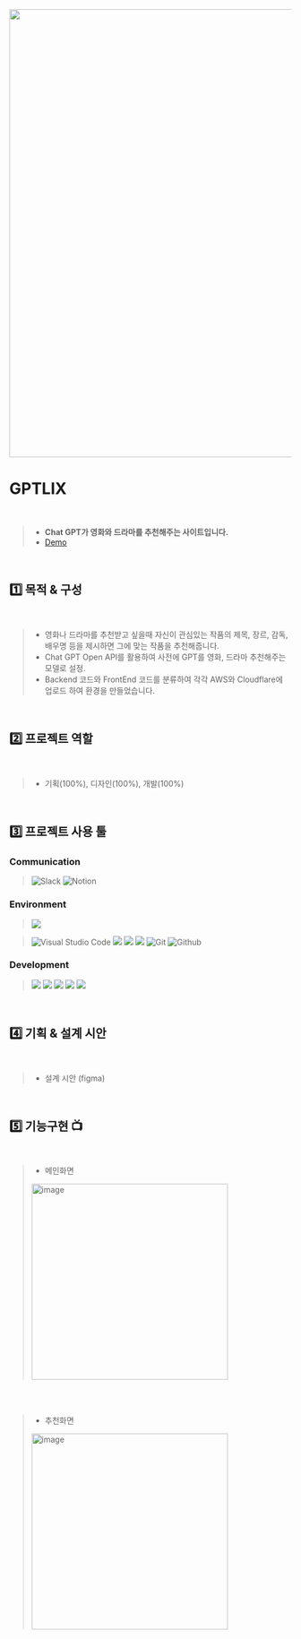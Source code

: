 
<img width="800" src="https://github.com/KHW1025/GPTLIX/assets/119498531/c010630c-8938-4177-998d-011d9670624e"/>

# GPTLIX
<br>

> - **Chat GPT가 영화와 드라마를 추천해주는 사이트입니다.**
> - [Demo](https://movie-recommend-4qv.pages.dev/)
<br>

## 1️⃣ 목적 & 구성
<br>

> - 영화나 드라마를 추천받고 싶을때 자신이 관심있는 작품의 제목, 장르, 감독, 배우명 등을 제시하면 그에 맞는 작품을 추천해줍니다.
> - Chat GPT Open API를 활용하여 사전에 GPT를 영화, 드라마 추천해주는 모델로 설정.
> - Backend 코드와 FrontEnd 코드를 분류하여 각각 AWS와 Cloudflare에 업로드 하여 환경을 만들었습니다.
<br>


## 2️⃣ 프로젝트 역할
<br>

> - 기획(100%), 디자인(100%), 개발(100%)
<br>

 ## 3️⃣ 프로젝트 사용 툴
 
 ### Communication
 
>![Slack](https://img.shields.io/badge/Slack-4A154B?style=for-the-badge&logo=Slack&logoColor=white)
>![Notion](https://img.shields.io/badge/Notion-000000?style=for-the-badge&logo=Notion&logoColor=white)
 
 ### Environment
 
> <img src="https://img.shields.io/badge/Figma-F24E1E?style=for-the-badge&logo=figma&logoColor=white"/> 

>![Visual Studio Code](https://img.shields.io/badge/Visual%20Studio%20Code-007ACC?style=for-the-badge&logo=Visual%20Studio%20Code&logoColor=white)
> <img src="https://img.shields.io/badge/AWS-232F3E?style=for-the-badge&logo=Android Studio&logoColor=white"/>
> <img src="https://img.shields.io/badge/Aws Lambda-FF9900?style=for-the-badge&logo=awslambda&logoColor=white"/>
> <img src="https://img.shields.io/badge/Cloudflare-F38020?style=for-the-badge&logo=cloudflare&logoColor=white"/>
>![Git](https://img.shields.io/badge/Git-F05032?style=for-the-badge&logo=Git&logoColor=white)
>![Github](https://img.shields.io/badge/GitHub-181717?style=for-the-badge&logo=GitHub&logoColor=white)             


### Development

> <img src="https://img.shields.io/badge/html-E34F26?style=for-the-badge&logo=html5&logoColor=white">
> <img src="https://img.shields.io/badge/css-1572B6?style=for-the-badge&logo=css3&logoColor=white">
> <img src="https://img.shields.io/badge/javascript-F7DF1E?style=for-the-badge&logo=javascript&logoColor=black">
> <img src="https://img.shields.io/badge/Node JS-339933?style=for-the-badge&logo=nodedotjs&logoColor=white"/>
> <img src="https://img.shields.io/badge/Express-000000?style=for-the-badge&logo=Express&logoColor=white"/>
<br>

## 4️⃣ 기획 & 설계 시안
<br>

> - 설계 시안 (figma)

<br>

## 5️⃣ 기능구현 📺
<br>

> - 메인화면
> <img width="350" alt="image" src="https://github.com/KHW1025/GPTLIX/assets/119498531/2f9f27f7-98ae-4677-bf5a-e106d3eae1cf">


<br>
<br>

> - 추천화면
> <img width="350" alt="image" src="https://github.com/KHW1025/Today-s-Menu/assets/119498531/0960f197-ea30-46e1-a39a-6b3913a7fbac">


<br>
<br>
